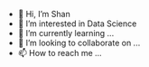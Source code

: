 - 👋 Hi, I’m Shan
- 👀 I’m interested in Data Science
- 🌱 I’m currently learning ...
- 💞️ I’m looking to collaborate on ...
- 📫 How to reach me ...

<!---
shanshanhemasao/shanshanhemasao is a ✨ special ✨ repository because its `README.md` (this file) appears on your GitHub profile.
You can click the Preview link to take a look at your changes.
--->
